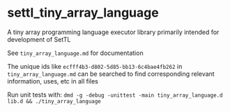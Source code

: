 # settl_tiny_array_language
A tiny array programming language executor library primarily intended for development of SetTL

See `tiny_array_language.md` for documentation

The unique ids like `ecfff4b3-d802-5d85-bb13-6c4bae4fb262` in `tiny_array_language.md` can be searched to find corresponding relevant information, uses, etc in all files

Run unit tests with:
`dmd -g -debug -unittest -main tiny_array_language.d lib.d && ./tiny_array_language`